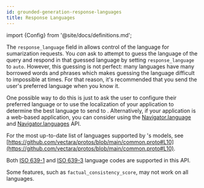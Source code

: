 ```yaml
---
id: grounded-generation-response-languages
title: Response Languages
---
```


import {Config} from '@site/docs/definitions.md';

The `response_language` field in <Config v="names.product"/> allows control of the language
for sumarization requests. You *can* ask <Config v="names.product"/> to attempt
to guess the language of the query and respond in that guessed language by
setting `response_language` to `auto`.  However, this guessing is not perfect: 
many languages have many borrowed words and phrases which makes
guessing the language difficult to impossible at times. For that reason, it's
recommended that you send the user's preferred language when you know it.

One possible way to do this is just to ask the user to configure their
preferred language or to use the localization of your application to determine
the best language to send to <Config v="names.product"/>.  Alternatively, if
your application is a web-based application, you can consider using the
[Navigator.language](https://developer.mozilla.org/en-US/docs/Web/API/Navigator/language)
and [Navigator.languages](https://developer.mozilla.org/en-US/docs/Web/API/Navigator/languages)
API.

For the most up-to-date list of languages supported by <Config v="names.product"/>'s
models, see
[https://github.com/vectara/protos/blob/main/common.proto#L10](https://github.com/vectara/protos/blob/main/common.proto#L10).

Both [ISO 639-1](https://en.wikipedia.org/wiki/List_of_ISO_639-1_codes) and
[ISO 639-3](https://en.wikipedia.org/wiki/ISO_639-3) language codes are supported
in this API.

Some features, such as `factual_consistency_score`, may not work on all languages.
